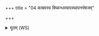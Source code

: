 +++
title = "04 काबवस्य विष्कन्धस्यापस्थापनभेषजम्"

+++
<details><summary>मूलम् (WS)</summary>

काबवस्य विष्कन्धस्यापस्थापनभेषजम् ।  
इदं कृणोमि भेषजं यथायमगदोसति ॥ ४ ॥
</details>